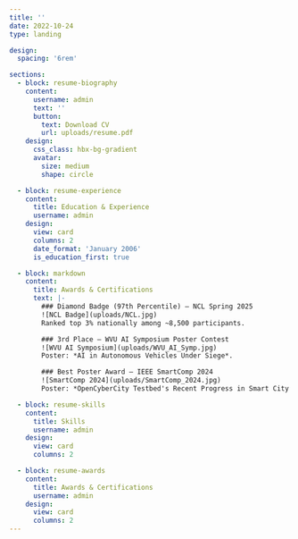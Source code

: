 ```yaml
---
title: ''
date: 2022-10-24
type: landing

design:
  spacing: '6rem'

sections:
  - block: resume-biography
    content:
      username: admin
      text: ''
      button:
        text: Download CV
        url: uploads/resume.pdf
    design:
      css_class: hbx-bg-gradient
      avatar:
        size: medium
        shape: circle

  - block: resume-experience
    content:
      title: Education & Experience
      username: admin
    design:
      view: card
      columns: 2
      date_format: 'January 2006'
      is_education_first: true

  - block: markdown
    content:
      title: Awards & Certifications
      text: |-
        ### Diamond Badge (97th Percentile) – NCL Spring 2025  
        ![NCL Badge](uploads/NCL.jpg)  
        Ranked top 3% nationally among ~8,500 participants.  

        ### 3rd Place – WVU AI Symposium Poster Contest  
        ![WVU AI Symposium](uploads/WVU_AI_Symp.jpg)  
        Poster: *AI in Autonomous Vehicles Under Siege*.  

        ### Best Poster Award – IEEE SmartComp 2024  
        ![SmartComp 2024](uploads/SmartComp_2024.jpg)  
        Poster: *OpenCyberCity Testbed's Recent Progress in Smart City Management*.  

  - block: resume-skills
    content:
      title: Skills
      username: admin
    design:
      view: card
      columns: 2

  - block: resume-awards
    content:
      title: Awards & Certifications
      username: admin
    design:
      view: card
      columns: 2
---
```

